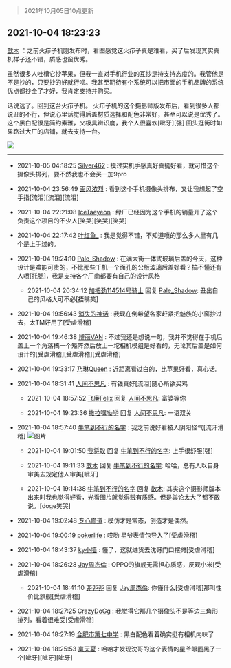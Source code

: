 > 2021年10月05日10点更新
<link rel="stylesheet" href="https://cdn.jsdelivr.net/gh/taotie6/sampleJSON@main/css/photo_show.css">
<meta name="referrer" content="no-referrer" />


 ## 2021-10-04 18:23:23 

 [㪚木](https://www.coolapk.com/feed/30460081?shareKey=ODE4ZWZmODZlMDMwNjE1YWRlYzg~) ：之前火疖子机刚发布时，看图感觉这火疖子真是难看，买了后发现其实真机样子还不错，质感也蛮优秀。

虽然很多人吐槽它抄苹果，但我一直对手机行业的互抄是持支持态度的。我管他是不是抄的，只要抄的好就行呗。我甚至期待有个系统可以把市面的手机品牌的系统优点都抄全了才好，我肯定支持并购买。<!--break-->

话说远了。回到这台火疖子机。
火疖子机的这个摄影师版发布后，看到很多人都说丑的不行，但说心里话觉得后盖材质选择和配色非常好，甚至可以说是优秀了。这个黑白配很是简约素雅，又极具辨识度，我个人很喜欢[呲牙][强]
回头逛街时如果路过大厂的店铺，就去支持一台。 

<div class="album">
<img class="img-item" src="https://image.coolapk.com/feed/2021/0719/22/1081091_af8aad1f_6549_5893@218x218.gif" />
</div>

 ------- 

- 2021-10-05 04:18:25 [Silver462](uid=2207166) : 摸过实机手感真好真挺好看，就可惜这个摄像头排列，要不然我也不会买一加9pro 

- 2021-10-04 23:56:49 [画风浓烈](uid=1204442) : 看到这个手机摄像头排布，又让我想起了空手指[流泪][流泪][流泪] 

- 2021-10-04 22:21:08 [IceTaeyeon](uid=2789926) : 绿厂已经因为这个手机的销量开了这个负责这个项目的不少人[笑哭][笑哭][笑哭] 

- 2021-10-04 22:17:42 [叶红鱼_](uid=728808) : 我是觉得不错，不知道喷的那么多人里有几个是上手过的。 

- 2021-10-04 19:24:10 [Pale_Shadow](uid=763577) : 在满大街一体式玻璃后盖的今天，这种设计是难能可贵的，不比那些千机一个面孔的公版玻璃后盖好看？搞不懂还有人喷[托腮]，我是支持各个厂商都要有自己的设计风格 

    - 2021-10-04 20:34:12 [加把劲114514号骑士](uid=8448304) 回复 [Pale_Shadow](uid=763577): 丑出自己的风格大可不必[捂嘴笑] 

- 2021-10-04 19:56:43 [消失的神话](uid=880762) : 我现在倒希望各家赶紧把魅族的小窗抄过去，太TM好用了[受虐滑稽] 

- 2021-10-04 19:46:38 [博丽VAN](uid=3167897) : 不过我还是想说一句，我并不觉得在手机后盖上一个角落搞一个矩阵然后放上一坨相机模组是好看的，无论其后盖是如何设计的[受虐滑稽][受虐滑稽][受虐滑稽] 

- 2021-10-04 19:33:17 [乃琳Queen](uid=2370903) : 近距离看过白的，比苹果好看，真心话。 

- 2021-10-04 18:31:41 [人间不思凡](uid=2080265) : 有钱真好[流泪]随心所欲买鸡 

    - 2021-10-04 18:57:52 [飞廉Felix](uid=900024) 回复 [人间不思凡](uid=2080265): 富婆等你 

    - 2021-10-04 19:23:36 [撒拉嘿呦哟](uid=5234523) 回复 [人间不思凡](uid=2080265): 一语双关 

- 2021-10-04 18:57:40 [牛笔到不行的名字](uid=2374460) : 我之前说好看被人阴阳怪气[流汗滑稽] ![图片](https://image.coolapk.com/feed/2021/1004/18/2374460_86b08633_5058_8722@1440x3168.jpeg)

    - 2021-10-04 19:01:50 [我将取](uid=2640994) 回复 [牛笔到不行的名字](uid=2374460): 上手很舒服[强] 

    - 2021-10-04 19:11:33 [㪚木](uid=1081091) 回复 [牛笔到不行的名字](uid=2374460): 哈哈，总有人以自身审美去规定他人审美[呲牙] 

    - 2021-10-04 19:14:38 [牛笔到不行的名字](uid=2374460) 回复 [㪚木](uid=1081091): 其实这个摄影师版本出来时我也觉得好看，光看图片就觉得贼有质感。但是舆论太大了都不敢说。[doge笑哭] 

- 2021-10-04 19:02:48 [专心修道](uid=3218687) : 模仿才是常态，创造才是偶然。 

- 2021-10-04 19:00:19 [pokerlife](uid=575409) : 哎哟 星爷表情包导入了[受虐滑稽] 

- 2021-10-04 18:43:37 [ky小墙](uid=3459799) : 懂了，这就进货去沈哥门口摆摊[受虐滑稽] 

- 2021-10-04 18:26:28 [Jay周杰倫](uid=1010273) : OPPO的旗舰无需担心质感，反观小米[受虐滑稽] 

    - 2021-10-04 18:41:10 [戼戼戼](uid=4044548) 回复 [Jay周杰倫](uid=1010273): 你懂什么[受虐滑稽]那叫性价比旗舰[受虐滑稽] 

- 2021-10-04 18:27:25 [CrazyDoGg](uid=1508206) : 我觉得它那几个摄像头不是等边三角形排列，看着很难受[受虐滑稽] 

- 2021-10-04 18:27:19 [合肥市第七中学](uid=3597151) : 黑白配色看着确实挺有相机内味了 

- 2021-10-04 18:25:53 [岚天夏](uid=1974131) : 哈哈才发现沈哥的这个表情的星爷眼圈黑了一个[呲牙][呲牙][呲牙] 

